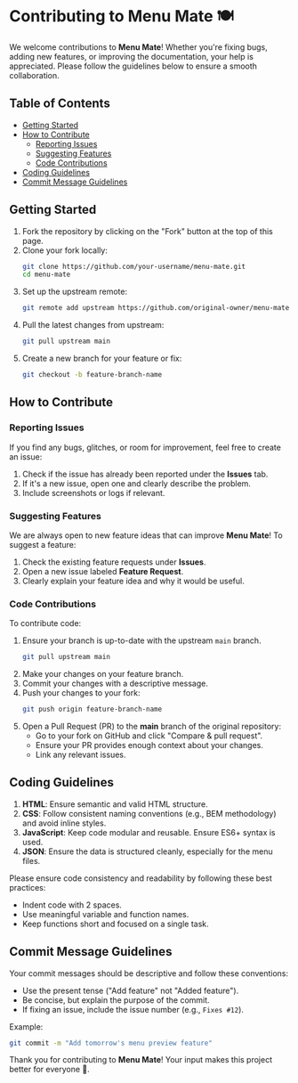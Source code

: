 # Contributing to Menu Mate 🍽️

We welcome contributions to **Menu Mate**! Whether you're fixing bugs, adding new features, or improving the documentation, your help is appreciated. Please follow the guidelines below to ensure a smooth collaboration.

## Table of Contents
- [Getting Started](#getting-started)
- [How to Contribute](#how-to-contribute)
  - [Reporting Issues](#reporting-issues)
  - [Suggesting Features](#suggesting-features)
  - [Code Contributions](#code-contributions)
- [Coding Guidelines](#coding-guidelines)
- [Commit Message Guidelines](#commit-message-guidelines)

## Getting Started

1. Fork the repository by clicking on the "Fork" button at the top of this page.
2. Clone your fork locally:
   ```bash
   git clone https://github.com/your-username/menu-mate.git
   cd menu-mate
   ```
3. Set up the upstream remote:
   ```bash
   git remote add upstream https://github.com/original-owner/menu-mate.git
   ```
4. Pull the latest changes from upstream:
   ```bash
   git pull upstream main
   ```
5. Create a new branch for your feature or fix:
   ```bash
   git checkout -b feature-branch-name
   ```

## How to Contribute

### Reporting Issues

If you find any bugs, glitches, or room for improvement, feel free to create an issue:

1. Check if the issue has already been reported under the **Issues** tab.
2. If it's a new issue, open one and clearly describe the problem.
3. Include screenshots or logs if relevant.

### Suggesting Features

We are always open to new feature ideas that can improve **Menu Mate**! To suggest a feature:

1. Check the existing feature requests under **Issues**.
2. Open a new issue labeled **Feature Request**.
3. Clearly explain your feature idea and why it would be useful.

### Code Contributions

To contribute code:

1. Ensure your branch is up-to-date with the upstream `main` branch.
   ```bash
   git pull upstream main
   ```
2. Make your changes on your feature branch.
3. Commit your changes with a descriptive message.
4. Push your changes to your fork:
   ```bash
   git push origin feature-branch-name
   ```
5. Open a Pull Request (PR) to the **main** branch of the original repository:
   - Go to your fork on GitHub and click "Compare & pull request".
   - Ensure your PR provides enough context about your changes.
   - Link any relevant issues.

## Coding Guidelines

1. **HTML**: Ensure semantic and valid HTML structure.
2. **CSS**: Follow consistent naming conventions (e.g., BEM methodology) and avoid inline styles.
3. **JavaScript**: Keep code modular and reusable. Ensure ES6+ syntax is used.
4. **JSON**: Ensure the data is structured cleanly, especially for the menu files.

Please ensure code consistency and readability by following these best practices:

- Indent code with 2 spaces.
- Use meaningful variable and function names.
- Keep functions short and focused on a single task.

## Commit Message Guidelines

Your commit messages should be descriptive and follow these conventions:

- Use the present tense ("Add feature" not "Added feature").
- Be concise, but explain the purpose of the commit.
- If fixing an issue, include the issue number (e.g., `Fixes #12`).

Example:
```bash
git commit -m "Add tomorrow's menu preview feature"
```


Thank you for contributing to **Menu Mate**! Your input makes this project better for everyone 🎉.
